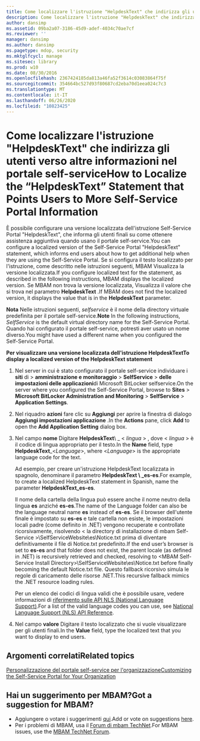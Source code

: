 ```yaml
---
title: Come localizzare l'istruzione "HelpdeskText" che indirizza gli utenti verso altre informazioni nel portale self-service
description: Come localizzare l'istruzione "HelpdeskText" che indirizza gli utenti verso altre informazioni nel portale self-service
author: dansimp
ms.assetid: 09ba2a07-3186-45d9-adef-4034c70ae7cf
ms.reviewer: ''
manager: dansimp
ms.author: dansimp
ms.pagetype: mdop, security
ms.mktglfcycl: manage
ms.sitesec: library
ms.prod: w10
ms.date: 08/30/2016
ms.openlocfilehash: 2367424185da813a46fa52f3614c03083864f75f
ms.sourcegitcommit: 354664bc527d93f80687cd2eba70d1eea024c7c3
ms.translationtype: MT
ms.contentlocale: it-IT
ms.lasthandoff: 06/26/2020
ms.locfileid: "10823425"
---
```

# <span data-ttu-id="c8ee7-103">Come localizzare l'istruzione "HelpdeskText" che indirizza gli utenti verso altre informazioni nel portale self-service</span><span class="sxs-lookup"><span data-stu-id="c8ee7-103">How to Localize the “HelpdeskText” Statement that Points Users to More Self-Service Portal Information</span></span>


<span data-ttu-id="c8ee7-104">È possibile configurare una versione localizzata dell'istruzione Self-Service Portal "HelpdeskText", che informa gli utenti finali su come ottenere assistenza aggiuntiva quando usano il portale self-service.</span><span class="sxs-lookup"><span data-stu-id="c8ee7-104">You can configure a localized version of the Self-Service Portal "HelpdeskText" statement, which informs end users about how to get additional help when they are using the Self-Service Portal.</span></span> <span data-ttu-id="c8ee7-105">Se si configura il testo localizzato per l'istruzione, come descritto nelle istruzioni seguenti, MBAM Visualizza la versione localizzata.</span><span class="sxs-lookup"><span data-stu-id="c8ee7-105">If you configure localized text for the statement, as described in the following instructions, MBAM displays the localized version.</span></span> <span data-ttu-id="c8ee7-106">Se MBAM non trova la versione localizzata, Visualizza il valore che si trova nel parametro **HelpdeskText** .</span><span class="sxs-lookup"><span data-stu-id="c8ee7-106">If MBAM does not find the localized version, it displays the value that is in the **HelpdeskText** parameter.</span></span>

<span data-ttu-id="c8ee7-107">**Nota**  Nelle istruzioni seguenti, *selfservice* è il nome della directory virtuale predefinita per il portale self-service.</span><span class="sxs-lookup"><span data-stu-id="c8ee7-107">**Note** In the following instructions, *SelfService* is the default virtual directory name for the Self-Service Portal.</span></span> <span data-ttu-id="c8ee7-108">Quando hai configurato il portale self-service, potresti aver usato un nome diverso.</span><span class="sxs-lookup"><span data-stu-id="c8ee7-108">You might have used a different name when you configured the Self-Service Portal.</span></span>

 

**<span data-ttu-id="c8ee7-109">Per visualizzare una versione localizzata dell'istruzione HelpdeskText</span><span class="sxs-lookup"><span data-stu-id="c8ee7-109">To display a localized version of the HelpdeskText statement</span></span>**

1.  <span data-ttu-id="c8ee7-110">Nel server in cui è stato configurato il portale self-service individuare i **siti** di &gt; **amministrazione e monitoraggio** &gt; **SelfService** &gt; **delle impostazioni delle applicazioni**di Microsoft BitLocker selfservice.</span><span class="sxs-lookup"><span data-stu-id="c8ee7-110">On the server where you configured the Self-Service Portal, browse to **Sites** &gt; **Microsoft BitLocker Administration and Monitoring** &gt; **SelfService** &gt; **Application Settings**.</span></span>

2.  <span data-ttu-id="c8ee7-111">Nel riquadro **azioni** fare clic su **Aggiungi** per aprire la finestra di dialogo **Aggiungi impostazioni applicazione** .</span><span class="sxs-lookup"><span data-stu-id="c8ee7-111">In the **Actions** pane, click **Add** to open the **Add Application Setting** dialog box.</span></span>

3.  <span data-ttu-id="c8ee7-112">Nel campo **nome** Digitare **HelpdeskText**\ _ &lt; *lingua* &gt; , dove &lt; *lingua* &gt; è il codice di lingua appropriato per il testo.</span><span class="sxs-lookup"><span data-stu-id="c8ee7-112">In the **Name** field, type **HelpdeskText**\_&lt;*Language*&gt;, where &lt;*Language*&gt; is the appropriate language code for the text.</span></span>

    <span data-ttu-id="c8ee7-113">Ad esempio, per creare un'istruzione HelpdeskText localizzata in spagnolo, denominare il parametro **HelpdeskText \ _es-es**.</span><span class="sxs-lookup"><span data-stu-id="c8ee7-113">For example, to create a localized HelpdeskText statement in Spanish, name the parameter **HelpdeskText\_es-es**.</span></span>

    <span data-ttu-id="c8ee7-114">Il nome della cartella della lingua può essere anche il nome neutro della lingua **es** anziché **es-es**.</span><span class="sxs-lookup"><span data-stu-id="c8ee7-114">The name of the Language folder can also be the language neutral name **es** instead of **es-es**.</span></span> <span data-ttu-id="c8ee7-115">Se il browser dell'utente finale è impostato su **es-es** e tale cartella non esiste, le impostazioni locali padre (come definito in .NET) vengono recuperate e controllate ricorsivamente, risolvendo &lt; la directory di installazione di mbam Self-Service &gt;\\SelfServiceWebsite\\es\\Notice.txt prima di diventare definitivamente il file di Notice.txt predefinito.</span><span class="sxs-lookup"><span data-stu-id="c8ee7-115">If the end user’s browser is set to **es-es** and that folder does not exist, the parent locale (as defined in .NET) is recursively retrieved and checked, resolving to &lt;MBAM Self-Service Install Directory&gt;\\SelfServiceWebsite\\es\\Notice.txt before finally becoming the default Notice.txt file.</span></span> <span data-ttu-id="c8ee7-116">Questo fallback ricorsivo simula le regole di caricamento delle risorse .NET.</span><span class="sxs-lookup"><span data-stu-id="c8ee7-116">This recursive fallback mimics the .NET resource loading rules.</span></span>

    <span data-ttu-id="c8ee7-117">Per un elenco dei codici di lingua validi che è possibile usare, vedere informazioni di [riferimento sulle API NLS (National Language Support)](https://go.microsoft.com/fwlink/?LinkId=317947).</span><span class="sxs-lookup"><span data-stu-id="c8ee7-117">For a list of the valid language codes you can use, see [National Language Support (NLS) API Reference](https://go.microsoft.com/fwlink/?LinkId=317947).</span></span>

4.  <span data-ttu-id="c8ee7-118">Nel campo **valore** Digitare il testo localizzato che si vuole visualizzare per gli utenti finali.</span><span class="sxs-lookup"><span data-stu-id="c8ee7-118">In the **Value** field, type the localized text that you want to display to end users.</span></span>



## <span data-ttu-id="c8ee7-119">Argomenti correlati</span><span class="sxs-lookup"><span data-stu-id="c8ee7-119">Related topics</span></span>


[<span data-ttu-id="c8ee7-120">Personalizzazione del portale self-service per l'organizzazione</span><span class="sxs-lookup"><span data-stu-id="c8ee7-120">Customizing the Self-Service Portal for Your Organization</span></span>](customizing-the-self-service-portal-for-your-organization.md)

 

 

## <span data-ttu-id="c8ee7-121">Hai un suggerimento per MBAM?</span><span class="sxs-lookup"><span data-stu-id="c8ee7-121">Got a suggestion for MBAM?</span></span>
- <span data-ttu-id="c8ee7-122">Aggiungere o votare i suggerimenti [qui](http://mbam.uservoice.com/forums/268571-microsoft-bitlocker-administration-and-monitoring).</span><span class="sxs-lookup"><span data-stu-id="c8ee7-122">Add or vote on suggestions [here](http://mbam.uservoice.com/forums/268571-microsoft-bitlocker-administration-and-monitoring).</span></span> 
- <span data-ttu-id="c8ee7-123">Per i problemi di MBAM, usa il [Forum di mbam TechNet](https://social.technet.microsoft.com/Forums/home?forum=mdopmbam).</span><span class="sxs-lookup"><span data-stu-id="c8ee7-123">For MBAM issues, use the [MBAM TechNet Forum](https://social.technet.microsoft.com/Forums/home?forum=mdopmbam).</span></span>



